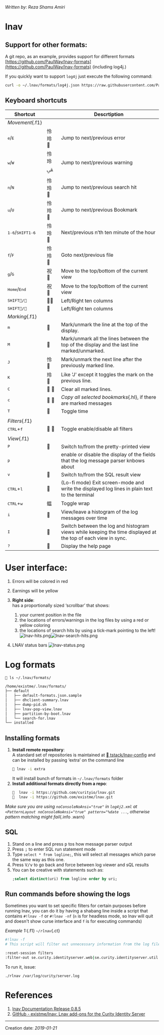 _Written by: Reza Shams Amiri_

# lnav
## Support for other formats:

A git repo, as an example, provides support for different formats [https://github.com/PaulWay/lnav-formats](https://github.com/PaulWay/lnav-formats) (including log4j.)
   
If you quickly want to support `log4j` just execute the following command:
 
``` bash
curl -o ~/.lnav/formats/log4j.json https://raw.githubusercontent.com/PaulWay/lnav-formats/master/log4j.json
```

## Keyboard shortcuts

Shortcut                |   | Descrtiption 
------------------------|---|---------------------------------------------------
_Movement_{.f1}| 
<kbd>e</kbd>/<kbd>E</kbd> |怜 玲 | Jump to next/previous error
<kbd>w</kbd>/<kbd>W</kbd> |怜 玲 ﱿ |Jump to next/previous warning
<kbd>n</kbd>/<kbd>N</kbd> |怜 玲  |Jump to next/previous search hit
<kbd>u</kbd>/<kbd>U</kbd> |怜 玲  |Jump to next/previous Bookmark
<kbd>1-6</kbd>/<kbd>SHIFT</kbd><kbd>1-6</kbd> |怜 玲  |Next/previous n’th ten minute of the hour
<kbd>f</kbd>/<kbd>F</kbd> |怜 玲  |Goto next/previous file
<kbd>g</kbd>/<kbd>G</kbd> |祝  | Move to the top/bottom of the current view
<kbd>Home</kbd>/<kbd>End</kbd> |祝 | Move to the top/bottom of the current view
<kbd>SHIFT</kbd><kbd>/</kbd>|| Left/Right ten columns
<kbd>SHIFT</kbd><kbd>/</kbd>|| Left/Right ten columns
|_Marking_{.f1}||
<kbd>m</kbd>               || Mark/unmark the line at the top of the display.
<kbd>M</kbd>               || Mark/unmark all the lines between the top of the display and the last line marked/unmarked.
<kbd>J</kbd>               |怜  |  Mark/unmark the next line after the previously marked line.
<kbd>K</kbd>               |玲  |  Like 'J' except it toggles the mark on the previous line.
<kbd>C</kbd>               | | Clear all marked lines.
<kbd>c</kbd>               | | _Copy all selected bookmarks_{.hl}, if there are marked messages
<kbd>T</kbd>               || Toggle time
|||
|_Filters_{.f1}||
|<kbd>CTRL</kbd>+<kbd>f</kbd>| |Toggle enable/disable all filters|
|||
|_View_{.f1}||
|<kbd>P</kbd>  |  | Switch to/from the pretty-printed view|
|<kbd>p</kbd>  || enable or disable the display of the fields that the log message parser knbows about|
|<kbd>v</kbd>  |  | Switch to/from the SQL result view|
<kbd>CTRL</kbd>+<kbd>l</kbd>  |  | (Lo-fi mode) Exit screen-mode and write the displayed log lines in plain text to the terminal
<kbd>CTRL</kbd>+<kbd>w</kbd>  | 蝹 | Toggle wrap
<kbd>i</kbd>                  | | View/leave a histogram of the log messages over time
<kbd>I</kbd>                  | | Switch between the log and histogram views while keeping the time displayed at the top of each view in sync.
<kbd>?</kbd>                  || Display the help page

# User interface:
1. Errors will be colored in red
2. Earnings will be yellow
3. **Right side**:   
    has a proportionally sized ‘scrollbar’ that shows:   
   1.  your current position in the file
   2.  the locations of errors/warnings in the log files by using a red or yellow coloring
   3.  the locations of search hits by using a tick-mark pointing to the left!
    ![lnav-hits.png](/img/unix/lnav-hits.png#3dt)![lnav-search-hits.png](/img/unix/lnav-search-hits.png)

4. LNAV status bars
    ![lnav-status.png](/img/unix/lnav-status.png)

# Log formats
``` sh
 ls ~/.lnav/formats/

/home/existme/.lnav/formats/
├── default
│   ├── default-formats.json.sample
│   ├── dhclient-summary.lnav
│   ├── dump-pid.sh
│   ├── lnav-pop-view.lnav
│   ├── partition-by-boot.lnav
│   └── search-for.lnav
└── installed
```
## Installing formats
1. **Install remote repository**:   
    A standard set of repositories is maintained at [ tstack/lnav-config][GTLCOCDFL] and can be installed by passing ‘extra’ on the command line
    ``` sh
     lnav -i extra    
    ```
    It will install bunch of formats in `~/.lnav/formats` folder
1. **Install additional formats directly from a repo**:
   ``` sh
     lnav -i https://github.com/curityio/lnav.git
     lnav -i https://github.com/existme/lnav.git
   ```
  _Make sure you are using `noConsoleNoAnsi="true"` in `log4j2.xml` at `<PatternLayout noConsoleNoAnsi="true" pattern="%date ...`, otherwise pattern matching might fail_{.info .warn}

## SQL
1. Stand on a line and press <kbd>p</kbd> tos how message parser output
2. Press <kbd>;</kbd> to enter SQL run statement mode
3. Type `select * from logline;`, this will select all messages which parse the same way as this one.
4. Press <kbd>V/v</kbd> to go back and force between log viewer and sQL results
5. You can be creative with statements such as:
   ``` sql
   ;select distinct(uri) from logline order by uri;
   ```


## Run commands before showing the logs
Sometimes you want to set specific filters for certain purposes before running lnav, you can do it by having a shabang line inside a script that contains `#!lnav -f` or `#!lnav -nf` (`n` is for headless mode, so lnav will quit and doesn't show curse interface and `f` is for executing commands)

_Example 1:_{.f1}
_`~/rlnav`_{.ct}
``` sh
#!lnav -f
# This script will filter out unnecessary information from the log file

:reset-session filters
:filter-out se.curity.identityserver.web|se.curity.identityserver.util|se.curity.identityserver.controllers.AnonymousOAuthController
```
To run it, issue:
```
./rlnav /var/log/curity/server.log
```

# References
1. [lnav Documentation Release 0.8.5][TNE]
2. [GitHub - existme/lnav: Lnav add-ons for the Curity Identity Server][GELLAOFTCIS]
* * *
Creation date: _2019-01-21_

[TNE]: https://buildmedia.readthedocs.org/media/pdf/lnav/latest/lnav.pdf
[GTLCOCDFL]: https://github.com/tstack/lnav-config
[GELLAOFTCIS]: https://github.com/existme/lnav.git